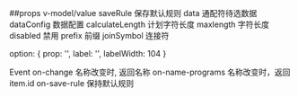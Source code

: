 ##props
v-model/value
saveRule 保存默认规则
data   通配符待选数据
dataConfig 数据配置
calculateLength 计划字符长度
maxlength 字符长度
disabled 禁用
prefix 前缀
joinSymbol 连接符

option: {
    prop: '',
    label: '',
    labelWidth: 104
}


Event
on-change     名称改变时, 返回名称
on-name-programs  名称改变时，返回item.id
on-save-rule  保持默认规则